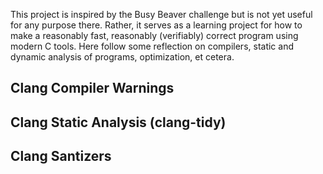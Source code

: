 This project is inspired by the Busy Beaver challenge but is not yet useful for any purpose there.
Rather, it serves as a learning project for how to make a reasonably fast, reasonably (verifiably)
correct program using modern C tools. Here follow some reflection on compilers, static and dynamic
analysis of programs, optimization, et cetera.

## Clang Compiler Warnings

## Clang Static Analysis (clang-tidy)

## Clang Santizers


